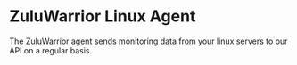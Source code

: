 # ZuluWarrior Linux Agent

The ZuluWarrior agent sends monitoring data from your linux servers to our API on a regular basis. 
